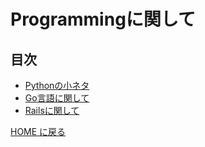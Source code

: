 # Programmingに関して

## 目次

- [Pythonの小ネタ](python.md)
- [Go言語に関して](go.md)
- [Railsに関して](rails.md)

[HOME に戻る](../README.md)
